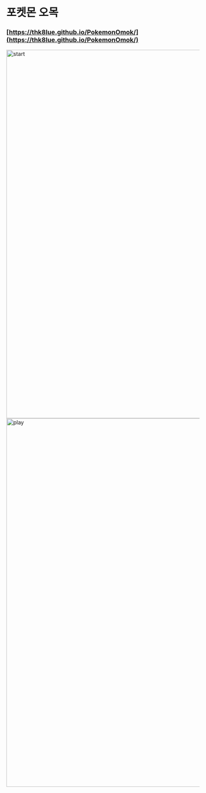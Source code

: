 # 포켓몬 오목
### [https://thk8lue.github.io/PokemonOmok/](https://thk8lue.github.io/PokemonOmok/)  
<img width="960" alt="start" src="https://github.com/user-attachments/assets/c745f65b-b667-4a11-a721-b9096c098f02">
<img width="960" alt="play" src="https://github.com/user-attachments/assets/7908d2f6-6918-40ec-ae6d-ea19ffd61671">
